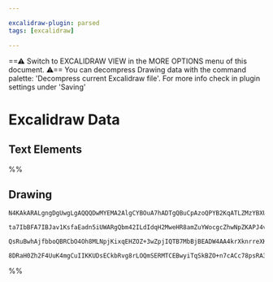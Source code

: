 ```yaml
---

excalidraw-plugin: parsed
tags: [excalidraw]

---
```

==⚠  Switch to EXCALIDRAW VIEW in the MORE OPTIONS menu of this document. ⚠== You can decompress Drawing data with the command palette: 'Decompress current Excalidraw file'. For more info check in plugin settings under 'Saving'


# Excalidraw Data
## Text Elements
%%
## Drawing
```compressed-json
N4KAkARALgngDgUwgLgAQQQDwMYEMA2AlgCYBOuA7hADTgQBuCpAzoQPYB2KqATLZMzYBXUtiRoIACyhQ4zZAHoFAc0JRJQgEYA6bGwC2CgF7N6hbEcK4OCtptbErHALRY8RMpWdx8Q1TdIEfARcZgRmBShcZQUebQA2bQB2GjoghH0EDihmbgBtAF1+CFw4OABlKKhxVFAwSHUMmohiXFIAa1T6hkIECgAhXGx25VJhDmIAYTZ8NlJuCABiADNV

ta7IbBFA7IBJav1KsfaEadn5iUWARgQbm42ILdIdqH2MweHR8amZuYWocgcZhwNpZKAPJ4vN76ABihHw+EqMGCC0EHgh2zB0KObBOAHUSOpuHxwJtMXsDjiTkiURI0SQMc8sQcAErCZSSDjhXJoK78MlMikZADyIOwahg3CuAAZpfzHuTXgcYZwoDDcPp4ZK0ABWeWQ5kZFXZcqEIw1Hhy0kKwVKjIAFSwUAAgkRlFwJMFluD9YrsVFSC7nmwKJI

QsRuBwhAjfbboQBRCbO4Oh8MLNpjKixqEHZOZ+3wZpjIQTB7MbBjBEADW4AA4krXknrreXK/gAJrcAAsSUSSR1DauPGb3SMbAM3Dq3XoBCENSupIAvtnDfo2SXiFzmDz0MXS/LRiRTebiVbuofiJUEHBuCPIBeALJsYgIRO4TTBCNoZYEMIH0gkGcfxoFOkD9DMX67somi4AAFDwVxJNQvCIchCFIag0raDqACUGyQCyCDKNGbQLKQ0FwTwADMcq

8DRaH0Zh2F4UuK4mgCuIIKKUDsECkbRvg8rLOQmSERMTCEBwyiTqSkBZO+n7cACc78psRA3mgykIKpEAcBqNRaTpwhQEQXJKaQc6sdadgAFYINgOTlHpcBPi+b4fggkE/vgf7WkMPGMPa474DJ9QNIWqLpA5vH4QqzBQAYBaIPxMayRAszDJ53Deb5YXpaELrRYFwUpfgS7gMudDLPC4STouICLkAA==
```
%%